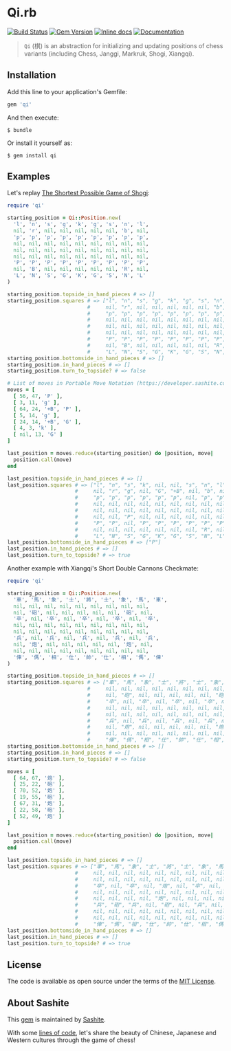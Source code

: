 # Qi.rb

[![Build Status](https://travis-ci.org/sashite/qi.rb.svg?branch=master)](https://travis-ci.org/sashite/qi.rb)
[![Gem Version](https://badge.fury.io/rb/qi.svg)][gem]
[![Inline docs](https://inch-ci.org/github/sashite/qi.rb.svg?branch=master)][inchpages]
[![Documentation](https://img.shields.io/:yard-docs-38c800.svg)][rubydoc]

> `Qi` (棋) is an abstraction for initializing and updating positions of chess variants (including Chess, Janggi, Markruk, Shogi, Xiangqi).

## Installation

Add this line to your application's Gemfile:

```ruby
gem 'qi'
```

And then execute:

    $ bundle

Or install it yourself as:

    $ gem install qi

## Examples

Let's replay [The Shortest Possible Game of Shogi](https://userpages.monmouth.com/~colonel/shortshogi.html):

```ruby
require 'qi'

starting_position = Qi::Position.new(
  'l', 'n', 's', 'g', 'k', 'g', 's', 'n', 'l',
  nil, 'r', nil, nil, nil, nil, nil, 'b', nil,
  'p', 'p', 'p', 'p', 'p', 'p', 'p', 'p', 'p',
  nil, nil, nil, nil, nil, nil, nil, nil, nil,
  nil, nil, nil, nil, nil, nil, nil, nil, nil,
  nil, nil, nil, nil, nil, nil, nil, nil, nil,
  'P', 'P', 'P', 'P', 'P', 'P', 'P', 'P', 'P',
  nil, 'B', nil, nil, nil, nil, nil, 'R', nil,
  'L', 'N', 'S', 'G', 'K', 'G', 'S', 'N', 'L'
)

starting_position.topside_in_hand_pieces # => []
starting_position.squares # => ["l", "n", "s", "g", "k", "g", "s", "n", "l",
                          #     nil, "r", nil, nil, nil, nil, nil, "b", nil,
                          #     "p", "p", "p", "p", "p", "p", "p", "p", "p",
                          #     nil, nil, nil, nil, nil, nil, nil, nil, nil,
                          #     nil, nil, nil, nil, nil, nil, nil, nil, nil,
                          #     nil, nil, nil, nil, nil, nil, nil, nil, nil,
                          #     "P", "P", "P", "P", "P", "P", "P", "P", "P",
                          #     nil, "B", nil, nil, nil, nil, nil, "R", nil,
                          #     "L", "N", "S", "G", "K", "G", "S", "N", "L"]
starting_position.bottomside_in_hand_pieces # => []
starting_position.in_hand_pieces # => []
starting_position.turn_to_topside? # => false

# List of moves in Portable Move Notation (https://developer.sashite.com/specs/portable-move-notation) format.
moves = [
  [ 56, 47, 'P' ],
  [ 3, 11, 'g' ],
  [ 64, 24, '+B', 'P' ],
  [ 5, 14, 'g' ],
  [ 24, 14, '+B', 'G' ],
  [ 4, 3, 'k' ],
  [ nil, 13, 'G' ]
]

last_position = moves.reduce(starting_position) do |position, move|
  position.call(move)
end

last_position.topside_in_hand_pieces # => []
last_position.squares # => ["l", "n", "s", "k", nil, nil, "s", "n", "l",
                      #     nil, "r", "g", nil, "G", "+B", nil, "b", nil,
                      #     "p", "p", "p", "p", "p", "p", nil, "p", "p",
                      #     nil, nil, nil, nil, nil, nil, nil, nil, nil,
                      #     nil, nil, nil, nil, nil, nil, nil, nil, nil,
                      #     nil, nil, "P", nil, nil, nil, nil, nil, nil,
                      #     "P", "P", nil, "P", "P", "P", "P", "P", "P",
                      #     nil, nil, nil, nil, nil, nil, nil, "R", nil,
                      #     "L", "N", "S", "G", "K", "G", "S", "N", "L"]
last_position.bottomside_in_hand_pieces # => ["P"]
last_position.in_hand_pieces # => []
last_position.turn_to_topside? # => true
```

Another example with Xiangqi's Short Double Cannons Checkmate:

```ruby
require 'qi'

starting_position = Qi::Position.new(
  '車', '馬', '象', '士', '將', '士', '象', '馬', '車',
  nil, nil, nil, nil, nil, nil, nil, nil, nil,
  nil, '砲', nil, nil, nil, nil, nil, '砲', nil,
  '卒', nil, '卒', nil, '卒', nil, '卒', nil, '卒',
  nil, nil, nil, nil, nil, nil, nil, nil, nil,
  nil, nil, nil, nil, nil, nil, nil, nil, nil,
  '兵', nil, '兵', nil, '兵', nil, '兵', nil, '兵',
  nil, '炮', nil, nil, nil, nil, nil, '炮', nil,
  nil, nil, nil, nil, nil, nil, nil, nil, nil,
  '俥', '傌', '相', '仕', '帥', '仕', '相', '傌', '俥'
)

starting_position.topside_in_hand_pieces # => []
starting_position.squares # => ["車", "馬", "象", "士", "將", "士", "象", "馬", "車",
                          #     nil, nil, nil, nil, nil, nil, nil, nil, nil,
                          #     nil, "砲", nil, nil, nil, nil, nil, "砲", nil,
                          #     "卒", nil, "卒", nil, "卒", nil, "卒", nil, "卒",
                          #     nil, nil, nil, nil, nil, nil, nil, nil, nil,
                          #     nil, nil, nil, nil, nil, nil, nil, nil, nil,
                          #     "兵", nil, "兵", nil, "兵", nil, "兵", nil, "兵",
                          #     nil, "炮", nil, nil, nil, nil, nil, "炮", nil,
                          #     nil, nil, nil, nil, nil, nil, nil, nil, nil,
                          #     "俥", "傌", "相", "仕", "帥", "仕", "相", "傌", "俥"]
starting_position.bottomside_in_hand_pieces # => []
starting_position.in_hand_pieces # => []
starting_position.turn_to_topside? # => false

moves = [
  [ 64, 67, '炮' ],
  [ 25, 22, '砲' ],
  [ 70, 52, '炮' ],
  [ 19, 55, '砲' ],
  [ 67, 31, '炮' ],
  [ 22, 58, '砲' ],
  [ 52, 49, '炮' ]
]

last_position = moves.reduce(starting_position) do |position, move|
  position.call(move)
end

last_position.topside_in_hand_pieces # => []
last_position.squares # => ["車", "馬", "象", "士", "將", "士", "象", "馬", "車",
                      #     nil, nil, nil, nil, nil, nil, nil, nil, nil,
                      #     nil, nil, nil, nil, nil, nil, nil, nil, nil,
                      #     "卒", nil, "卒", nil, "炮", nil, "卒", nil, "卒",
                      #     nil, nil, nil, nil, nil, nil, nil, nil, nil,
                      #     nil, nil, nil, nil, "炮", nil, nil, nil, nil,
                      #     "兵", "砲", "兵", nil, "砲", nil, "兵", nil, "兵",
                      #     nil, nil, nil, nil, nil, nil, nil, nil, nil,
                      #     nil, nil, nil, nil, nil, nil, nil, nil, nil,
                      #     "俥", "傌", "相", "仕", "帥", "仕", "相", "傌", "俥"]
last_position.bottomside_in_hand_pieces # => []
last_position.in_hand_pieces # => []
last_position.turn_to_topside? # => true
```

## License

The code is available as open source under the terms of the [MIT License](https://opensource.org/licenses/MIT).

## About Sashite

This [gem](https://rubygems.org/gems/qi) is maintained by [Sashite](https://sashite.com/).

With some [lines of code](https://github.com/sashite/), let's share the beauty of Chinese, Japanese and Western cultures through the game of chess!

[gem]: https://rubygems.org/gems/qi
[inchpages]: https://inch-ci.org/github/sashite/qi.rb
[rubydoc]: https://rubydoc.info/gems/qi/frames
